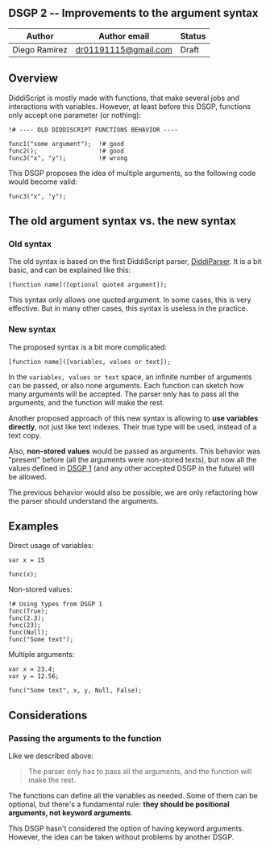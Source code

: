 ## DSGP 2 -- Improvements to the argument syntax

| Author        | Author email         | Status   |
|---------------|----------------------|----------|
| Diego Ramirez | dr01191115@gmail.com | Draft    |

## Overview

DiddiScript is mostly made with functions, that make several jobs and interactions with variables. However, at least before
this DSGP, functions only accept one parameter (or nothing):

```
!# ---- OLD DIDDISCRIPT FUNCTIONS BEHAVIOR ----

func1("some argument");  !# good
func2();                 !# good
func3("x", "y");         !# wrong
```

This DSGP proposes the idea of multiple arguments, so the following code would become valid:

```
func3("x", "y");
```

## The old argument syntax vs. the new syntax

### Old syntax

The old syntax is based on the first DiddiScript parser, [DiddiParser][1]. It is a bit basic, and can be explained like this:

```
[function name]([optional quoted argument]);
```

This syntax only allows one quoted argument. In some cases, this is very effective. But in many other cases, this
syntax is useless in the practice.

### New syntax

The proposed syntax is a bit more complicated:

```
[function name]([variables, values or text]);
```

In the `variables, values or text` space, an infinite number of arguments can be passed, or also none arguments. Each function
can sketch how many arguments will be accepted. The parser only has to pass all the arguments, and the function will make the rest.

Another proposed approach of this new syntax is allowing to **use variables directly**, not just like text indexes. Their true type will
be used, instead of a text copy.

Also, **non-stored values** would be passed as arguments. This behavior was "present" before (all the arguments were non-stored texts), but now
all the values defined in [DSGP 1][2] (and any other accepted DSGP in the future) will be allowed.

The previous behavior would also be possible, we are only refactoring how the parser should understand the arguments.

## Examples

Direct usage of variables:

```
var x = 15

func(x);
```

Non-stored values:

```
!# Using types from DSGP 1
func(True);
func(2.3);
func(23);
func(Null);
func("Some text");
```

Multiple arguments:

```
var x = 23.4;
var y = 12.56;

func("Some text", x, y, Null, False);
```

## Considerations

### Passing the arguments to the function

Like we described above:

> The parser only has to pass all the arguments, and the function will make the rest.

The functions can define all the variables as needed. Some of them can be optional, but there's
a fundamental rule: **they should be positional arguments, not keyword arguments**.

This DSGP hasn't considered the option of having keyword arguments. However, the idea can be taken
without problems by another DSGP.

[1]: https://github.com/DiddiLeija/diddiparser
[2]: https://github.com/DiddiLeija/diddiparser2/blob/main/dsgp/dsgp-1.md
